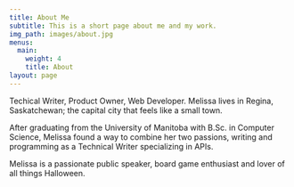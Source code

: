 ```yaml
---
title: About Me
subtitle: This is a short page about me and my work.
img_path: images/about.jpg
menus:
  main:
    weight: 4
    title: About
layout: page
---
```


Techical Writer, Product Owner, Web Developer. Melissa lives in Regina, Saskatchewan; the capital city that feels like a small town. 

After graduating from the University of Manitoba with B.Sc. in Computer Science, Melissa found a way to combine her two passions, writing and programming as a Technical Writer specializing in APIs. 

Melissa is a passionate public speaker, board game enthusiast and lover of all things Halloween.